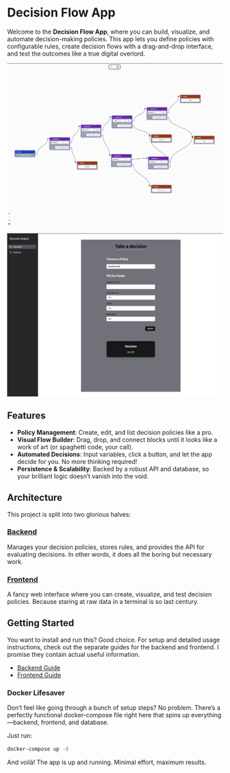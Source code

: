 # Decision Flow App

Welcome to the **Decision Flow App**, where you can build, visualize, and automate decision-making policies. This app lets you define policies with configurable rules, create decision flows with a drag-and-drop interface, and test the outcomes like a true digital overlord.

![Policy Flow](./assets/policy_flow_complex.png)

![Policy Decision](./assets/decision_result.png)

## Features

- **Policy Management**: Create, edit, and list decision policies like a pro.
- **Visual Flow Builder**: Drag, drop, and connect blocks until it looks like a work of art (or spaghetti code, your call).
- **Automated Decisions**: Input variables, click a button, and let the app decide for you. No more thinking required!
- **Persistence & Scalability**: Backed by a robust API and database, so your brilliant logic doesn’t vanish into the void.

## Architecture

This project is split into two glorious halves:

### [Backend](./backend/ConfigBackend/README.md)
Manages your decision policies, stores rules, and provides the API for evaluating decisions. In other words, it does all the boring but necessary work.


### [Frontend](./frontend/README.md)
A fancy web interface where you can create, visualize, and test decision policies. Because staring at raw data in a terminal is so last century.


## Getting Started

You want to install and run this? Good choice. For setup and detailed usage instructions, check out the separate guides for the backend and frontend. I promise they contain actual useful information.

- [Backend Guide](./backend/ConfigBackend/README.md)
- [Frontend Guide](./frontend/README.md)

### Docker Lifesaver

Don’t feel like going through a bunch of setup steps? No problem. There’s a perfectly functional docker-compose file right here that spins up everything—backend, frontend, and database.

Just run:

```sh
docker-compose up -d
```
And voilà! The app is up and running. Minimal effort, maximum results.

